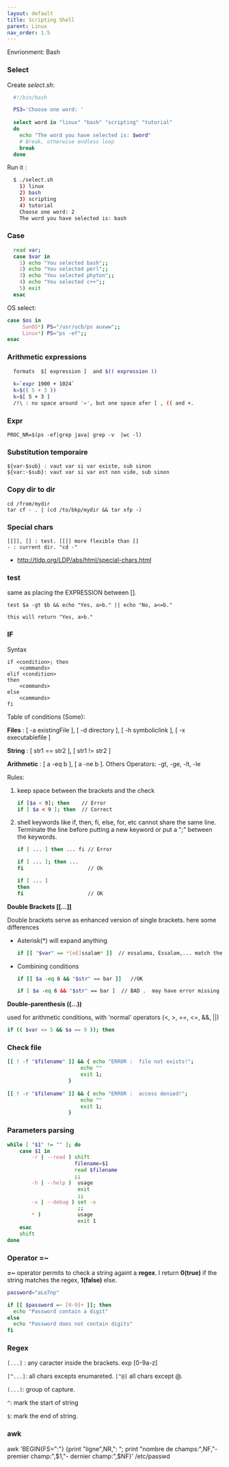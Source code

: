 ```yaml
---
layout: default
title: Scripting Shell
parent: Linux
nav_order: 1.5
---
```


Envrionment: Bash

### Select
Create *select.sh*: 

```sh
  #!/bin/bash

  PS3='Choose one word: ' 
  
  select word in "linux" "bash" "scripting" "tutorial" 
  do
    echo "The word you have selected is: $word"
    # Break, otherwise endless loop
    break
  done
```

Run it :

```sh
  $ ./select.sh
    1) linux
    2) bash
    3) scripting
    4) tutorial
    Choose one word: 2
    The word you have selected is: bash
```

### Case
```sh
  read var;
  case $var in
    1) echo "You selected bash";;
    2) echo "You selected perl";;
    3) echo "You selected phyton";;
    4) echo "You selected c++";;
    5) exit
  esac
```

 OS select:
```sh
case $os in
     SunOS*) PS="/usr/ucb/ps auxww";;
     Linux*) PS="ps -ef";;
esac
```

### Arithmetic expressions
```sh
  formats  $[ expression ]  and $(( expression ))
  
  k=`expr 1900 + 1024`
  k=$(( 5 + 3 ))
  k=$[ 5 + 3 ]
  /!\ : no space around '=', but one space afer [ , (( and +.
```

### Expr

    PROC_NR=$(ps -ef|grep java| grep -v  |wc -l)

### Substitution temporaire

    ${var-$sub} : vaut var si var existe, sub sinon
    ${var:-$sub}: vaut var si var est non vide, sub sinon

    
### Copy dir to dir

    cd /from/mydir
    tar cf - . | (cd /to/bkp/mydir && tar xfp -)

  
### Special chars

    [[]], [] : test. [[]] more flexible than []
    - : current dir. "cd -" 

- http://tldp.org/LDP/abs/html/special-chars.html 


### test 
same as placing the EXPRESSION between [].  

    test $a -gt $b && echo "Yes, a>b." || echo "No, a<=b."

	this will return "Yes, a>b." 

### IF

Syntax

	if <condition>; then 
		<commands> 
	elif <condition>
	then
		<commands> 
	else
		<commands> 
	fi

Table of conditions (Some):

**Files** : [ -a existingFile ], [ -d directory ], [ -h symboliclink ], [ -x executablefile ]

**String** : [ str1 == str2 ], [ str1 != str2 ]

**Arithmetic** : [ a -eq b ], [ a -ne b ]. Others Operators: -gt, -ge, -lt, -le 


Rules:
  1. keep space between the brackets and the check
		```sh
		if [$a < 9]; then    // Error
		if [ $a < 9 ]; then  // Correct
		```

  1. shell keywords like if, then, fi, else, for, etc cannot share the same line. 
	Terminate the line before putting a new keyword or put a ";" between the keywords.
		```sh
		if [ ... ] then ... fi // Error

		if [ ... ]; then ...
		fi                     // Ok

		if [ ... ]
		then
		fi                     // OK                 
		```

**Double Brackets [[...]]**

Double brackets serve as enhanced version of single brackets. here some differences

- Asterisk(*) will expand anything

	```sh
	if [[ "$var" == *[eE]ssalam* ]]  // essalama, Essalam,... match the condition
	```

- Combining conditions

	```sh
	if [[ $a -eq 6 && "$str" == bar ]]   //OK
	```

	```sh
	if [ $a -eq 6 && "$str" == bar ]  // BAD .  may have error missing `]'
	```

**Double-parenthesis ((...))**

used for arithmetic conditions, with 'normal' operators (<, >, ==, <=, &&, ||) 

```sh
if (( $var <= 5 && $a == 9 )); then
``` 
	  
### Check file

```sh
[[ ! -f "$filename" ]] && { echo "ERROR :  file not exists!";
                        echo ""  
                        exit 1;
                    }
                    
[[ ! -r "$filename" ]] && { echo "ERROR :  access denied!";
                        echo ""
                        exit 1;
                    }
``` 

### Parameters parsing

```sh
while [ "$1" != "" ]; do
	case $1 in
		-r | --read ) shift
					  filename=$1
					  read $filename
					  ;;
		-h | --help )  usage
					   exit
					   ;;
		-x | --debug ) set -x
					   ;;
		* )            usage
					   exit 1
	esac
	shift
done
``` 

### Operator =~
**=~** operator permits to check a string againt a **regex**. I return **0(true)** if the string matches the regex, **1(false)** else.

~~~sh
password="aLo7np"

if [[ $password =~ [0-9]+ ]]; then 
  echo "Password contain a digit" 
else  
  echo "Password does not contain digits" 
fi
~~~

### Regex
`[...]` : any caracter inside the brackets. exp [0-9a-z]

`[^...]`: all chars excepts enumareted. `[^@]` all chars except @.

`(...)`: group of capture.

`^`: mark the start of string

`$`: mark the end of string.

### awk
awk 'BEGIN{FS=":"} {print "ligne",NR,": ";
					print "nombre de champs:",NF,"- premier champ:",$1,"- dernier champ:",$NF}' /etc/passwd




